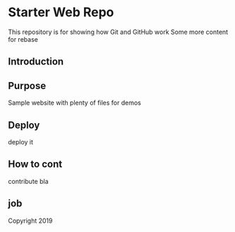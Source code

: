 # Starter Web Repo

This repository is for showing how Git and GitHub work
Some more content for rebase

## Introduction

## Purpose

Sample website with plenty of files for demos

## Deploy

deploy it


## How to cont

contribute bla

## job

Copyright 2019